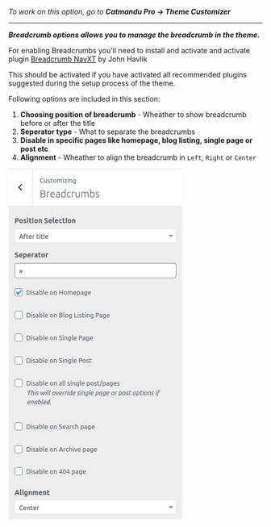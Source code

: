 <i>To work on this option, go to **Catmandu Pro -> Theme Customizer**</i>

---

***Breadcrumb options allows you to manage the breadcrumb in the theme.***

For enabling Breadcrumbs you'll need to install and activate and activate plugin [Breadcrumb NavXT](https://wordpress.org/plugins/breadcrumb-navxt/) by John Havlik

This should be activated if you have activated all recommended plugins suggested during the setup process of the theme.

Following options are included in this section:

1. **Choosing position of breadcrumb** - Wheather to show breadcrumb before or after the title
2. **Seperator type** - What to separate the breadcrumbs
4. **Disable in specific pages like homepage, blog listing, single page or post etc**
6. **Alignment** - Wheather to align the breadcrumb in `Left`, `Right` or `Center`

![Breadcrumb](../img/breadcrumb.png "Breadcrumb")
